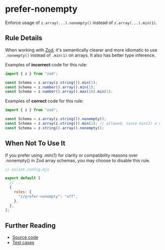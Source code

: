 # prefer-nonempty

Enforce usage of `z.array(...).nonempty()` instead of `z.array(...).min(1)`.

## Rule Details

When working with [Zod](https://github.com/colinhacks/zod), it's semantically clearer and more idiomatic to use `.nonempty()` instead of `.min(1)` on arrays. It also has better type inference.

Examples of **incorrect** code for this rule:

```ts
import { z } from "zod";

const Schema = z.array(z.string()).min(1);
const Schema = z.number().array().min(1);
const Schema = z.number().array().max(10).min(1);
```

Examples of **correct** code for this rule:

```ts
import { z } from "zod";

const Schema = z.array(z.string()).nonempty();
const Schema = z.array(z.string()).min(2); // allowed, since min(2) ≠ nonempty
const Schema = z.string().array().nonempty();
```

## When Not To Use It

If you prefer using .min(1) for clarity or compatibility reasons over .nonempty() in Zod array schemas, you may choose to disable this rule.

```mjs
// eslint.config.mjs

export default [
  // ...
  {
    rules: {
      "z/prefer-nonempty": "off",
    },
  },
];
```

## Further Reading

- [Source code](../../src/rules/prefer-nonempty.ts)
- [Test cases](../../src/rules/prefer-nonempty.test.ts)
